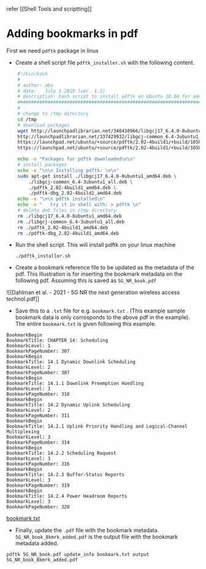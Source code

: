 refer [[Shell Tools and scriptting]]


# Adding bookmarks in pdf
First we need `pdftk` package in linux 

* Create a shell script file ``pdftk_installer.sh`` with the following content. 
```bash
    #!/bin/bash
    #
    # author: abu
    # date:   July 3 2019 (ver. 1.1)
    # description: bash script to install pdftk on Ubuntu 18.04 for amd64 machines
    ##############################################################################
    #
    # change to /tmp directory
    cd /tmp
    # download packages
    wget http://launchpadlibrarian.net/340410966/libgcj17_6.4.0-8ubuntu1_amd64.deb \
    http://launchpadlibrarian.net/337429932/libgcj-common_6.4-3ubuntu1_all.deb \
    https://launchpad.net/ubuntu/+source/pdftk/2.02-4build1/+build/10581759/+files/pdftk_2.02-4build1_amd64.deb \
    https://launchpad.net/ubuntu/+source/pdftk/2.02-4build1/+build/10581759/+files/pdftk-dbg_2.02-4build1_amd64.deb

    echo -e "Packages for pdftk downloaded\n\n"
    # install packages
    echo -e "\n\n Installing pdftk: \n\n"
    sudo apt-get install ./libgcj17_6.4.0-8ubuntu1_amd64.deb \
        ./libgcj-common_6.4-3ubuntu1_all.deb \
        ./pdftk_2.02-4build1_amd64.deb \
        ./pdftk-dbg_2.02-4build1_amd64.deb
    echo -e "\n\n pdftk installed\n"
    echo -e "   try it in shell with: > pdftk \n"
    # delete deb files in /tmp directory
    rm ./libgcj17_6.4.0-8ubuntu1_amd64.deb
    rm ./libgcj-common_6.4-3ubuntu1_all.deb
    rm ./pdftk_2.02-4build1_amd64.deb
    rm ./pdftk-dbg_2.02-4build1_amd64.deb
```

* Run the shell script. This will install pdftk on your linux machine
	```shell
	./pdftk_installer.sh
	```

* Create a bookmark reference file to be updated as the metadata of the pdf. This illustration is for inserting the bookmark metadata on the following pdf. Assuming this is saved as `5G_NR_book.pdf` 

![[Dahlman et al. - 2021 - 5G NR the next generation wireless access technol.pdf]]


* Save this to a `.txt` file for e.g. ``bookmark.txt`` . (This example sample bookmark data is only corrosponds to the above pdf in the example). The entire `bookmark.txt` is given following this example. 

```text
BookmarkBegin
BookmarkTitle: CHAPTER 14: Scheduling
BookmarkLevel: 1
BookmarkPageNumber: 307
BookmarkBegin
BookmarkTitle: 14.1 Dynamic Downlink Scheduling
BookmarkLevel: 2
BookmarkPageNumber: 307
BookmarkBegin
BookmarkTitle: 14.1.1 Downlink Preemption Handling
BookmarkLevel: 3
BookmarkPageNumber: 310
BookmarkBegin
BookmarkTitle: 14.2 Dynamic Uplink Scheduling
BookmarkLevel: 2
BookmarkPageNumber: 311
BookmarkBegin
BookmarkTitle: 14.2.1 Uplink Priority Handling and Logical-Channel Multiplexing
BookmarkLevel: 3
BookmarkPageNumber: 314
BookmarkBegin
BookmarkTitle: 14.2.2 Scheduling Request
BookmarkLevel: 3
BookmarkPageNumber: 316
BookmarkBegin
BookmarkTitle: 14.2.3 Buffer-Status Reports
BookmarkLevel: 3
BookmarkPageNumber: 319
BookmarkBegin
BookmarkTitle: 14.2.4 Power Headroom Reports
BookmarkLevel: 3
BookmarkPageNumber: 320
```

[bookmark.txt](../docs/bookmark.txt)

* Finally, update the `.pdf` file with the bookmark metadata. `5G_NR_book_Bkmrk_added.pdf` is the output file with the bookmark metadata added.

```
pdftk 5G_NR_book.pdf update_info bookmark.txt output 5G_NR_book_Bkmrk_added.pdf
```
